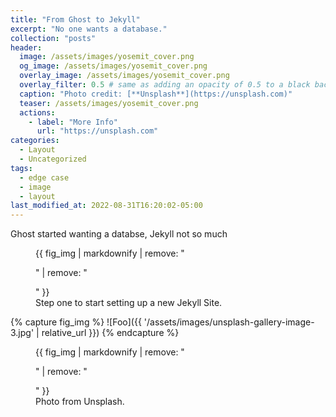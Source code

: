 ```yaml
---
title: "From Ghost to Jekyll"
excerpt: "No one wants a database."
collection: "posts"
header:
  image: /assets/images/yosemit_cover.png
  og_image: /assets/images/yosemit_cover.png
  overlay_image: /assets/images/yosemit_cover.png
  overlay_filter: 0.5 # same as adding an opacity of 0.5 to a black background
  caption: "Photo credit: [**Unsplash**](https://unsplash.com)"
  teaser: /assets/images/yosemit_cover.png
  actions:
    - label: "More Info"
      url: "https://unsplash.com"
categories:
  - Layout
  - Uncategorized
tags:
  - edge case
  - image
  - layout
last_modified_at: 2022-08-31T16:20:02-05:00
---
```

Ghost started wanting a databse, Jekyll not so much


<figure>
  {{ fig_img | markdownify | remove: "<p>" | remove: "</p>" }}
  <figcaption>Step one to start setting up a new Jekyll Site.</figcaption>
</figure>

{% capture fig_img %}
![Foo]({{ '/assets/images/unsplash-gallery-image-3.jpg' | relative_url }})
{% endcapture %}

<figure>
  {{ fig_img | markdownify | remove: "<p>" | remove: "</p>" }}
  <figcaption>Photo from Unsplash.</figcaption>
</figure>